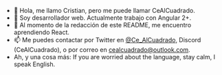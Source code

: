 - 👋 Hola, me llamo Cristian, pero me puede llamar CeAlCuadrado.
- 👀 Soy desarrollador web. Actualmente trabajo con Angular 2+.
- 🌱 Al momento de la redacción de este README, me encuentro aprendiendo React. 
- 📫 Me puedes contactar por Twitter en [@Ce_AlCuadrado](https://twitter.com/Ce_AlCuadrado), Discord (CeAlCuadrado), o por correo en cealcuadrado@outlook.com.
- Ah, y una cosa más: If you are worried about the language, stay calm, I speak English. 
<!---
cealcuadrado/cealcuadrado is a ✨ special ✨ repository because its `README.md` (this file) appears on your GitHub profile.
You can click the Preview link to take a look at your changes.
--->
